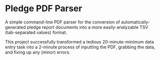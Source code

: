 # Pledge PDF Parser

A simple command-line PDF parser for the conversion of automatically-generated pledge report documents into a more easily-analyzable TSV (tab-separated values) format.

This project successfully transformed a tedious 20-minute-minimum data entry task into a 2-minute process of inputting the PDF, grabbing the data, and fixing up any (minor) errors.
